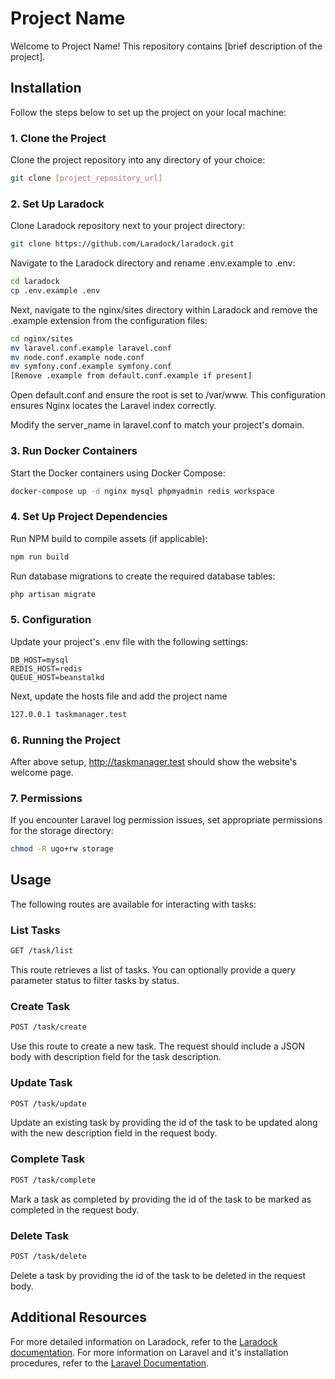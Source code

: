 # Project Name

Welcome to Project Name! This repository contains [brief description of the project].
## Installation

Follow the steps below to set up the project on your local machine:
### 1. Clone the Project

Clone the project repository into any directory of your choice:

```bash
git clone [project_repository_url]
```
### 2. Set Up Laradock

Clone Laradock repository next to your project directory:

```bash
git clone https://github.com/Laradock/laradock.git
```
Navigate to the Laradock directory and rename .env.example to .env:

```bash
cd laradock
cp .env.example .env
```
Next, navigate to the nginx/sites directory within Laradock and remove the .example extension from the configuration files:

```bash
cd nginx/sites
mv laravel.conf.example laravel.conf
mv node.conf.example node.conf
mv symfony.conf.example symfony.conf
[Remove .example from default.conf.example if present]
```
Open default.conf and ensure the root is set to /var/www. This configuration ensures Nginx locates the Laravel index correctly.

Modify the server_name in laravel.conf to match your project's domain.
### 3. Run Docker Containers

Start the Docker containers using Docker Compose:

```bash
docker-compose up -d nginx mysql phpmyadmin redis workspace
```
### 4. Set Up Project Dependencies

Run NPM build to compile assets (if applicable):

```bash
npm run build
```
Run database migrations to create the required database tables:

```bash
php artisan migrate
```
### 5. Configuration

Update your project's .env file with the following settings:

```dotenv
DB_HOST=mysql
REDIS_HOST=redis
QUEUE_HOST=beanstalkd
```

Next, update the hosts file and add the project name
```bash
127.0.0.1 taskmanager.test
```

### 6. Running the Project

After above setup, http://taskmanager.test should show the website's welcome page.

### 7. Permissions

If you encounter Laravel log permission issues, set appropriate permissions for the storage directory:

```bash
chmod -R ugo+rw storage
```

## Usage

The following routes are available for interacting with tasks:
### List Tasks

```bash
GET /task/list
```

This route retrieves a list of tasks. You can optionally provide a query parameter status to filter tasks by status.


### Create Task

```bash
POST /task/create
```
Use this route to create a new task. The request should include a JSON body with description field for the task description.
### Update Task

```bash
POST /task/update
```

Update an existing task by providing the id of the task to be updated along with the new description field in the request body.
### Complete Task

```bash
POST /task/complete
```

Mark a task as completed by providing the id of the task to be marked as completed in the request body.
### Delete Task

```bash
POST /task/delete
```

Delete a task by providing the id of the task to be deleted in the request body.


## Additional Resources

For more detailed information on Laradock, refer to the <a href="https://laradock.io/getting-started/">Laradock documentation</a>.
For more information on Laravel and it's installation procedures, refer to the <a href="https://laravel.com/docs/11.x/installation">Laravel Documentation</a>.

